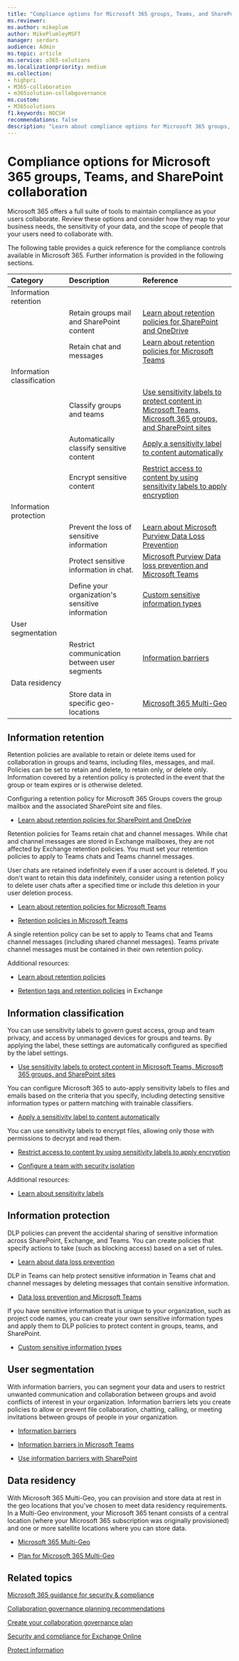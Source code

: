 ```yaml
---
title: "Compliance options for Microsoft 365 groups, Teams, and SharePoint collaboration"
ms.reviewer: 
ms.author: mikeplum
author: MikePlumleyMSFT
manager: serdars
audience: Admin
ms.topic: article
ms.service: o365-solutions
ms.localizationpriority: medium
ms.collection: 
- highpri
- M365-collaboration
- m365solution-collabgovernance
ms.custom: 
- M365solutions
f1.keywords: NOCSH
recommendations: false
description: "Learn about compliance options for Microsoft 365 groups, Teams, and SharePoint collaboration."
---
```


# Compliance options for Microsoft 365 groups, Teams, and SharePoint collaboration

Microsoft 365 offers a full suite of tools to maintain compliance as your users collaborate. Review these options and consider how they map to your business needs, the sensitivity of your data, and the scope of people that your users need to collaborate with.

The following table provides a quick reference for the compliance controls available in Microsoft 365. Further information is provided in the following sections.

|Category|Description|Reference|
|:-------|:----------|:--------|
|Information retention|||
||Retain groups mail and SharePoint content|[Learn about retention policies for SharePoint and OneDrive](../compliance/retention-policies-sharepoint.md)|
||Retain chat and messages|[Learn about retention policies for Microsoft Teams](../compliance/retention-policies-teams.md)|
|Information classification|||
||Classify groups and teams|[Use sensitivity labels to protect content in Microsoft Teams, Microsoft 365 groups, and SharePoint sites](../compliance/sensitivity-labels-teams-groups-sites.md)|
||Automatically classify sensitive content|[Apply a sensitivity label to content automatically](../compliance/apply-sensitivity-label-automatically.md)|
||Encrypt sensitive content|[Restrict access to content by using sensitivity labels to apply encryption](../compliance/encryption-sensitivity-labels.md)|
|Information protection|||
||Prevent the loss of sensitive information|[Learn about Microsoft Purview Data Loss Prevention](../compliance/dlp-learn-about-dlp.md)|
||Protect sensitive information in chat.|[Microsoft Purview Data loss prevention and Microsoft Teams](../compliance/dlp-microsoft-teams.md)|
||Define your organization's sensitive information|[Custom sensitive information types](../compliance/sensitive-information-type-learn-about.md)|
|User segmentation|||
||Restrict communication between user segments|[Information barriers](../compliance/information-barriers.md)|
|Data residency|||
||Store data in specific geo-locations|[Microsoft 365 Multi-Geo](/microsoft-365/enterprise/microsoft-365-multi-geo)|

## Information retention

Retention policies are available to retain or delete items used for collaboration in groups and teams, including files, messages, and mail. Policies can be set to retain and delete, to retain only, or delete only. Information covered by a retention policy is protected in the event that the group or team expires or is otherwise deleted.

Configuring a retention policy for Microsoft 365 Groups covers the group mailbox and the associated SharePoint site and files.

- [Learn about retention policies for SharePoint and OneDrive](../compliance/retention-policies-sharepoint.md)

Retention policies for Teams retain chat and channel messages. While chat and channel messages are stored in Exchange mailboxes, they are not affected by Exchange retention policies. You must set your retention policies to apply to Teams chats and Teams channel messages. 

User chats are retained indefinitely even if a user account is deleted. If you don't want to retain this data indefinitely, consider using a retention policy to delete user chats after a specified time or include this deletion in your user deletion process.

- [Learn about retention policies for Microsoft Teams](../compliance/retention-policies-teams.md)

- [Retention policies in Microsoft Teams](/microsoftteams/retention-policies)

A single retention policy can be set to apply to Teams chat and Teams channel messages (including shared channel messages). Teams private channel messages must be contained in their own retention policy.

Additional resources:

- [Learn about retention policies](../compliance/retention.md)

- [Retention tags and retention policies](/exchange/security-and-compliance/messaging-records-management/retention-tags-and-policies) in Exchange

## Information classification

You can use sensitivity labels to govern guest access, group and team privacy, and access by unmanaged devices for groups and teams. By applying the label, these settings are automatically configured as specified by the label settings.

- [Use sensitivity labels to protect content in Microsoft Teams, Microsoft 365 groups, and SharePoint sites](../compliance/sensitivity-labels-teams-groups-sites.md)

You can configure Microsoft 365 to auto-apply sensitivity labels to files and emails based on the criteria that you specify, including detecting sensitive information types or pattern matching with trainable classifiers.

- [Apply a sensitivity label to content automatically](../compliance/apply-sensitivity-label-automatically.md)

You can use sensitivity labels to encrypt files, allowing only those with permissions to decrypt and read them.

- [Restrict access to content by using sensitivity labels to apply encryption](../compliance/encryption-sensitivity-labels.md)

- [Configure a team with security isolation](./secure-teams-security-isolation.md)

Additional resources:

- [Learn about sensitivity labels](../compliance/sensitivity-labels.md)


## Information protection

DLP policies can prevent the accidental sharing of sensitive information across SharePoint, Exchange, and Teams. You can create policies that specify actions to take (such as blocking access) based on a set of rules.

- [Learn about data loss prevention](../compliance/dlp-learn-about-dlp.md)

DLP in Teams can help protect sensitive information in Teams chat and channel messages by deleting messages that contain sensitive information.

- [Data loss prevention and Microsoft Teams](../compliance/dlp-microsoft-teams.md)

If you have sensitive information that is unique to your organization, such as project code names, you can create your own sensitive information types and apply them to DLP policies to protect content in groups, teams, and SharePoint.

- [Custom sensitive information types](../compliance/sensitive-information-type-learn-about.md)

## User segmentation

With information barriers, you can segment your data and users to restrict unwanted communication and collaboration between groups and avoid conflicts of interest in your organization. Information barriers lets you create policies to allow or prevent file collaboration, chatting, calling, or meeting invitations between groups of people in your organization.

- [Information barriers](../compliance/information-barriers.md)

- [Information barriers in Microsoft Teams](/microsoftteams/information-barriers-in-teams)

- [Use information barriers with SharePoint](/sharepoint/information-barriers)

## Data residency

With Microsoft 365 Multi-Geo, you can provision and store data at rest in the geo locations that you've chosen to meet data residency requirements. In a Multi-Geo environment, your Microsoft 365 tenant consists of a central location (where your Microsoft 365 subscription was originally provisioned) and one or more satellite locations where you can store data.

- [Microsoft 365 Multi-Geo](/microsoft-365/enterprise/microsoft-365-multi-geo)

- [Plan for Microsoft 365 Multi-Geo](/microsoft-365/enterprise/plan-for-multi-geo)

## Related topics

[Microsoft 365 guidance for security & compliance](/office365/servicedescriptions/microsoft-365-service-descriptions/microsoft-365-tenantlevel-services-licensing-guidance/microsoft-365-security-compliance-licensing-guidance)

[Collaboration governance planning recommendations](collaboration-governance-overview.md#collaboration-governance-planning-recommendations)

[Create your collaboration governance plan](collaboration-governance-first.md)

[Security and compliance for Exchange Online](/exchange/security-and-compliance/security-and-compliance)

[Protect information](../compliance/information-protection.md)
